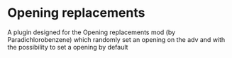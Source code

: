 # Opening replacements
A plugin designed for the Opening replacements mod (by Paradichlorobenzene) which randomly set an opening on the adv and with the possibility to set a opening by default